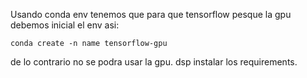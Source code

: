 Usando conda env tenemos que para que tensorflow pesque la gpu debemos inicial el env asi:

```
conda create -n name tensorflow-gpu
```

de lo contrario no se podra usar la gpu.
dsp instalar los requirements.
